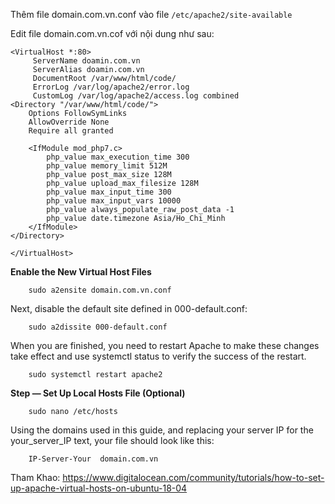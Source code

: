 
Thêm file domain.com.vn.conf vào file `/etc/apache2/site-available`

Edit file domain.com.vn.cof với nội dung như sau:

    <VirtualHost *:80>
         ServerName doamin.com.vn
         ServerAlias doamin.com.vn
         DocumentRoot /var/www/html/code/
         ErrorLog /var/log/apache2/error.log
         CustomLog /var/log/apache2/access.log combined
    <Directory "/var/www/html/code/">
        Options FollowSymLinks
        AllowOverride None
        Require all granted

        <IfModule mod_php7.c>
            php_value max_execution_time 300
            php_value memory_limit 512M
            php_value post_max_size 128M
            php_value upload_max_filesize 128M
            php_value max_input_time 300
            php_value max_input_vars 10000
            php_value always_populate_raw_post_data -1
            php_value date.timezone Asia/Ho_Chi_Minh
        </IfModule>
    </Directory>

    </VirtualHost>
    
**Enable the New Virtual Host Files**

        sudo a2ensite domain.com.vn.conf
        
Next, disable the default site defined in 000-default.conf:

        sudo a2dissite 000-default.conf

When you are finished, you need to restart Apache to make these changes take effect and use systemctl status to verify the success of the restart.

        sudo systemctl restart apache2

**Step — Set Up Local Hosts File (Optional)**

        sudo nano /etc/hosts

Using the domains used in this guide, and replacing your server IP for the your_server_IP text, your file should look like this:

        IP-Server-Your  domain.com.vn
        
Tham Khao: https://www.digitalocean.com/community/tutorials/how-to-set-up-apache-virtual-hosts-on-ubuntu-18-04

